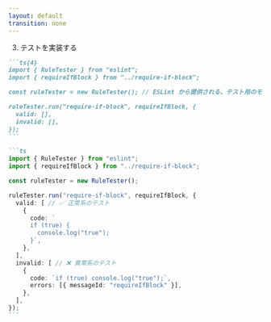```yaml
---
layout: default
transition: none
---
```


<style scoped>
.slidev-vclick-hidden {
  display: none;
}
</style>

<div class="_bullet">

3. テストを実装する

<div v-click="1">

````md magic-move {at:2}
```ts{4}
import { RuleTester } from "eslint";
import { requireIfBlock } from "../require-if-block";

const ruleTester = new RuleTester(); // ESLint から提供される、テスト用のモジュール

ruleTester.run("require-if-block", requireIfBlock, {
  valid: [],
  invalid: [],
});
```

```ts
import { RuleTester } from "eslint";
import { requireIfBlock } from "../require-if-block";

const ruleTester = new RuleTester();

ruleTester.run("require-if-block", requireIfBlock, {
  valid: [ // ✅ 正常系のテスト
    {
      code: `
      if (true) {
        console.log("true");
      }`,
    },
  ],
  invalid: [ // ❌ 異常系のテスト
    {
      code: `if (true) console.log("true");`,
      errors: [{ messageId: "requireIfBlock" }],
    },
  ],
});
```
````

</div>

</div>

<!-- 
最後にテストを実装します。

[click] テストを実装する際には、eslint から提供される RuleTester というモジュールを使用します。
そして、こちらのコードのように、  
[click]ruleTester の run メソッドを使用して、テスト対象のモジュールを指定し、正常系・異常系のテストケースを書きます。

テストの実行は、vitest だったり jest だったり、普段使用しているテストフレームワークで行えます。  

(V)

ここまでが、JavaScriptコードを対象とした、ESLintカスタムルールのざっくりとした開発の流れになります。
-->